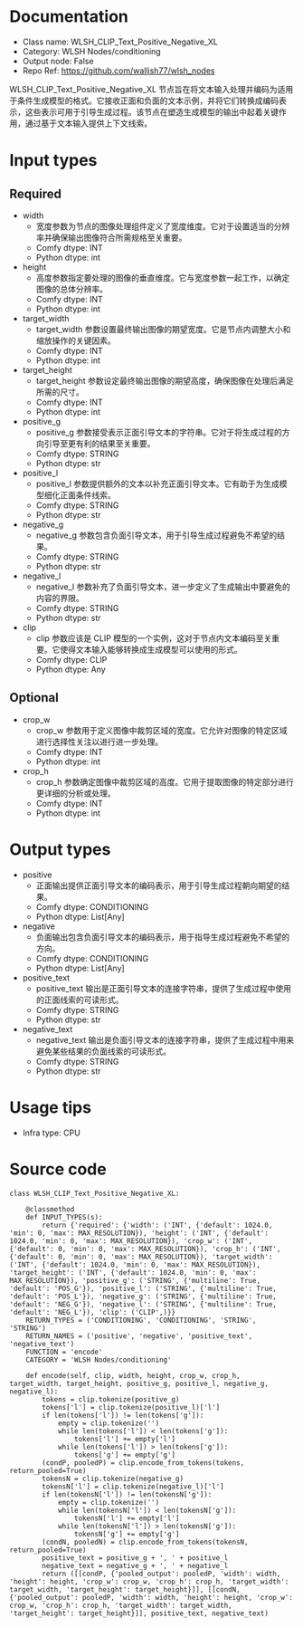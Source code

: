 # Documentation
- Class name: WLSH_CLIP_Text_Positive_Negative_XL
- Category: WLSH Nodes/conditioning
- Output node: False
- Repo Ref: https://github.com/wallish77/wlsh_nodes

WLSH_CLIP_Text_Positive_Negative_XL 节点旨在将文本输入处理并编码为适用于条件生成模型的格式。它接收正面和负面的文本示例，并将它们转换成编码表示，这些表示可用于引导生成过程。该节点在塑造生成模型的输出中起着关键作用，通过基于文本输入提供上下文线索。

# Input types
## Required
- width
    - 宽度参数为节点的图像处理组件定义了宽度维度。它对于设置适当的分辨率并确保输出图像符合所需规格至关重要。
    - Comfy dtype: INT
    - Python dtype: int
- height
    - 高度参数指定要处理的图像的垂直维度。它与宽度参数一起工作，以确定图像的总体分辨率。
    - Comfy dtype: INT
    - Python dtype: int
- target_width
    - target_width 参数设置最终输出图像的期望宽度。它是节点内调整大小和缩放操作的关键因素。
    - Comfy dtype: INT
    - Python dtype: int
- target_height
    - target_height 参数设定最终输出图像的期望高度，确保图像在处理后满足所需的尺寸。
    - Comfy dtype: INT
    - Python dtype: int
- positive_g
    - positive_g 参数接受表示正面引导文本的字符串。它对于将生成过程的方向引导至更有利的结果至关重要。
    - Comfy dtype: STRING
    - Python dtype: str
- positive_l
    - positive_l 参数提供额外的文本以补充正面引导文本。它有助于为生成模型细化正面条件线索。
    - Comfy dtype: STRING
    - Python dtype: str
- negative_g
    - negative_g 参数包含负面引导文本，用于引导生成过程避免不希望的结果。
    - Comfy dtype: STRING
    - Python dtype: str
- negative_l
    - negative_l 参数补充了负面引导文本，进一步定义了生成输出中要避免的内容的界限。
    - Comfy dtype: STRING
    - Python dtype: str
- clip
    - clip 参数应该是 CLIP 模型的一个实例，这对于节点内文本编码至关重要。它使得文本输入能够转换成生成模型可以使用的形式。
    - Comfy dtype: CLIP
    - Python dtype: Any
## Optional
- crop_w
    - crop_w 参数用于定义图像中裁剪区域的宽度。它允许对图像的特定区域进行选择性关注以进行进一步处理。
    - Comfy dtype: INT
    - Python dtype: int
- crop_h
    - crop_h 参数确定图像中裁剪区域的高度。它用于提取图像的特定部分进行更详细的分析或处理。
    - Comfy dtype: INT
    - Python dtype: int

# Output types
- positive
    - 正面输出提供正面引导文本的编码表示，用于引导生成过程朝向期望的结果。
    - Comfy dtype: CONDITIONING
    - Python dtype: List[Any]
- negative
    - 负面输出包含负面引导文本的编码表示，用于指导生成过程避免不希望的方向。
    - Comfy dtype: CONDITIONING
    - Python dtype: List[Any]
- positive_text
    - positive_text 输出是正面引导文本的连接字符串，提供了生成过程中使用的正面线索的可读形式。
    - Comfy dtype: STRING
    - Python dtype: str
- negative_text
    - negative_text 输出是负面引导文本的连接字符串，提供了生成过程中用来避免某些结果的负面线索的可读形式。
    - Comfy dtype: STRING
    - Python dtype: str

# Usage tips
- Infra type: CPU

# Source code
```
class WLSH_CLIP_Text_Positive_Negative_XL:

    @classmethod
    def INPUT_TYPES(s):
        return {'required': {'width': ('INT', {'default': 1024.0, 'min': 0, 'max': MAX_RESOLUTION}), 'height': ('INT', {'default': 1024.0, 'min': 0, 'max': MAX_RESOLUTION}), 'crop_w': ('INT', {'default': 0, 'min': 0, 'max': MAX_RESOLUTION}), 'crop_h': ('INT', {'default': 0, 'min': 0, 'max': MAX_RESOLUTION}), 'target_width': ('INT', {'default': 1024.0, 'min': 0, 'max': MAX_RESOLUTION}), 'target_height': ('INT', {'default': 1024.0, 'min': 0, 'max': MAX_RESOLUTION}), 'positive_g': ('STRING', {'multiline': True, 'default': 'POS_G'}), 'positive_l': ('STRING', {'multiline': True, 'default': 'POS_L'}), 'negative_g': ('STRING', {'multiline': True, 'default': 'NEG_G'}), 'negative_l': ('STRING', {'multiline': True, 'default': 'NEG_L'}), 'clip': ('CLIP',)}}
    RETURN_TYPES = ('CONDITIONING', 'CONDITIONING', 'STRING', 'STRING')
    RETURN_NAMES = ('positive', 'negative', 'positive_text', 'negative_text')
    FUNCTION = 'encode'
    CATEGORY = 'WLSH Nodes/conditioning'

    def encode(self, clip, width, height, crop_w, crop_h, target_width, target_height, positive_g, positive_l, negative_g, negative_l):
        tokens = clip.tokenize(positive_g)
        tokens['l'] = clip.tokenize(positive_l)['l']
        if len(tokens['l']) != len(tokens['g']):
            empty = clip.tokenize('')
            while len(tokens['l']) < len(tokens['g']):
                tokens['l'] += empty['l']
            while len(tokens['l']) > len(tokens['g']):
                tokens['g'] += empty['g']
        (condP, pooledP) = clip.encode_from_tokens(tokens, return_pooled=True)
        tokensN = clip.tokenize(negative_g)
        tokensN['l'] = clip.tokenize(negative_l)['l']
        if len(tokensN['l']) != len(tokensN['g']):
            empty = clip.tokenize('')
            while len(tokensN['l']) < len(tokensN['g']):
                tokensN['l'] += empty['l']
            while len(tokensN['l']) > len(tokensN['g']):
                tokensN['g'] += empty['g']
        (condN, pooledN) = clip.encode_from_tokens(tokensN, return_pooled=True)
        positive_text = positive_g + ', ' + positive_l
        negative_text = negative_g + ', ' + negative_l
        return ([[condP, {'pooled_output': pooledP, 'width': width, 'height': height, 'crop_w': crop_w, 'crop_h': crop_h, 'target_width': target_width, 'target_height': target_height}]], [[condN, {'pooled_output': pooledP, 'width': width, 'height': height, 'crop_w': crop_w, 'crop_h': crop_h, 'target_width': target_width, 'target_height': target_height}]], positive_text, negative_text)
```